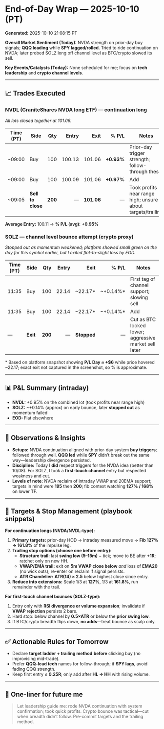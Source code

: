 # End-of-Day Wrap — 2025-10-10 (PT)
**Generated:** 2025-10-10 21:08:15 PT

**Overall Market Sentiment (Today):** NVDA strength on prior-day buy signals; **QQQ leading** while **SPY lagged/rolled**. Tried to ride continuation on NVDA; later probed SOLZ long off channel level as BTC/crypto slowed its sell.

**Key Events/Catalysts (Today):** None scheduled for me; focus on **tech leadership** and **crypto channel levels**.

---

## 📈 Trades Executed

### NVDL (GraniteShares NVDA long ETF) — continuation long
_All lots closed together at 101.06._

| Time (PT) | Side | Qty | Entry | Exit | % P/L | Notes |
|---|---|---:|---:|---:|---:|---|
| ~09:00 | Buy | 100 | 100.13 | 101.06 | **+0.93%** | Prior-day trigger strength; follow-through thesis |
| ~09:00 | Buy | 100 | 100.09 | 101.06 | **+0.97%** | Add |
| ~09:05 | **Sell to close** | **200** | — | **101.06** | — | Took profits near range high; unsure about targets/trailing |

**Average Entry:** 100.11 → **% P/L (avg):** **+0.95%**

### SOLZ — channel level bounce attempt (crypto proxy)
_Stopped out as momentum weakened; platform showed small green on the day for this symbol earlier, but I exited flat-to-slight loss by EOD._

| Time (PT) | Side | Qty | Entry | Exit | % P/L | Notes |
|---|---|---:|---:|---:|---:|---|
| 11:35 | Buy | 100 | 22.14 | ~22.17* | ~+0.14%* | First tag of channel support; slowing sell |
| 11:35 | Buy | 100 | 22.14 | ~22.17* | ~+0.14%* | Add |
| — | **Exit** | **200** | — | **Stopped** | — | Cut as BTC looked lower; aggressive market sell later |

\* Based on platform snapshot showing **P/L Day ≈ +$6** while price hovered ~22.17; exact exit not captured in the screenshot, so % is approximate.

---

## 📊 P&L Summary (intraday)
- **NVDL:** +0.95% on the combined lot (took profits near range high)
- **SOLZ:** ~+0.14% (approx) on early bounce, later **stopped out** as momentum failed
- **EOD:** Flat elsewhere

---

## 🧠 Observations & Insights
- **Setups:** NVDA continuation aligned with prior-day system **buy triggers**; followed through well. **QQQ led** while **SPY** didn’t break out the same way—leadership divergence persisted.
- **Discipline:** Today I **did** respect triggers for the NVDA idea (better than 10/08). For SOLZ, I took a **first-touch channel** entry but respected weakness and cut.
- **Levels of note:** NVDA reclaim of intraday VWAP and 20EMA support; targets in mind were **195** then **200**; fib context watching **127% / 168%** on lower TF.

---

## 🎯 Targets & Stop Management (playbook snippets)

**For continuation longs (NVDA/NVDL-type):**
1. **Primary targets:** prior-day HOD → intraday measured move → **Fib 127% → 161.8%** of the impulse leg.
2. **Trailing stop options (choose one before entry):**
   - **Structure trail:** last **swing low (5–15m)** − tick; move to BE after **+1R**; ratchet only on new HH.
   - **VWAP/EMA trail:** exit on **5m VWAP close below** _and_ loss of **EMA20** (no wick outs); re-enter on reclaim if signal persists.
   - **ATR Chandelier:** **ATR(14) × 2.5** below highest close since entry.
3. **Reduce into extensions:** Scale 1/3 at **127%**, 1/3 at **161.8%**, run remainder with the trail.

**For first-touch channel bounces (SOLZ-type):**
1. Entry only with **RSI divergence or volume expansion**; invalidate if **VWAP rejection** persists 2 bars.
2. Hard stop: below channel by **0.5×ATR** or below the **prior swing low**.
3. If BTC/crypto breadth flips down, **no adds**—treat bounce as scalp only.

---

## ✅ Actionable Rules for Tomorrow
- Declare **target ladder + trailing method** **before** clicking buy (no improvising mid-trade).
- Prefer **QQQ-lead tech** names for follow-through; if **SPY lags**, avoid fading QQQ strength.
- Keep first entry ≤ **0.25R**; only add after **HL → HH** with rising volume.

---

## 🧾 One-liner for future me
> Let leadership guide me: rode NVDA continuation with system confirmation; took quick profits. Crypto bounce was tactical—cut when breadth didn’t follow. Pre-commit targets and the trailing method.
